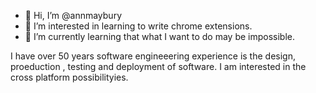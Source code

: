 - 👋 Hi, I’m @annmaybury
- 👀 I’m interested in learning to write chrome extensions.
- 🌱 I’m currently learning that what I want to do may be impossible.

I have over 50 years software engineeering experience is the design, proeduction , testing and deployment of software.   I am interested in the cross platform possibilityies.
<!---
annmaybury/annmaybury is a ✨ special ✨ repository because its `README.md` (this file) appears on your GitHub profile.
You can click the Preview link to take a look at your changes.
--->
